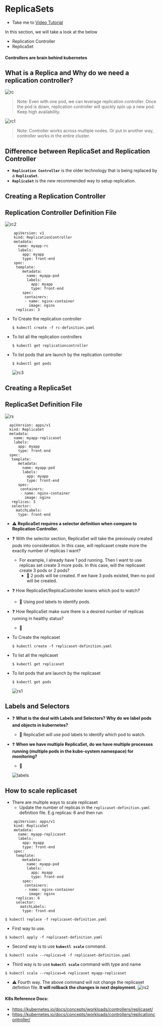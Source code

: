 # ReplicaSets
  - Take me to [Video Tutorial](https://kodekloud.com/topic/replicasets/)

In this section, we will take a look at the below
- Replication Controller
- ReplicaSet

#### Controllers are brain behind kubernetes

## What is a Replica and Why do we need a replication controller?

  ![rc](../../images/rc.PNG)

  > Note: Even with one pod, we can leverage replication controller. Once the pod is down, replication controller will quickly spin up a new pod. Keep high availability.

  ![rc1](../../images/rc1.PNG)

  > Note: Controller works across multiple nodes. Or put in another way, controller works in the entire cluster.

## Difference between ReplicaSet and Replication Controller
- **`Replication Controller`** is the older technology that is being replaced by a **`ReplicaSet`**.
- **`ReplicaSet`** is the new recommended way to setup replication.

## Creating a Replication Controller

## Replication Controller Definition File
  
   ![rc2](../../images/rc2.PNG)
  
```
    apiVersion: v1
    kind: ReplicationController
    metadata:
      name: myapp-rc
      labels:
        app: myapp
        type: front-end
    spec:
     template:
        metadata:
          name: myapp-pod
          labels:
            app: myapp
            type: front-end
        spec:
         containers:
         - name: nginx-container
           image: nginx
     replicas: 3
```
  - To Create the replication controller
    ```
    $ kubectl create -f rc-definition.yaml
    ```
  - To list all the replication controllers
    ```
    $ kubectl get replicationcontroller
    ```
  - To list pods that are launch by the replication controller
    ```
    $ kubectl get pods
    ```
    ![rc3](../../images/rc3.PNG)
    
## Creating a ReplicaSet
  
## ReplicaSet Definition File

  ![rs](../../images/rs.PNG)

```
  apiVersion: apps/v1
  kind: ReplicaSet
  metadata:
    name: myapp-replicaset
    labels:
      app: myapp
      type: front-end
  spec:
   template:
      metadata:
        name: myapp-pod
        labels:
          app: myapp
          type: front-end
      spec:
       containers:
       - name: nginx-container
         image: nginx
   replicas: 3
   selector:
     matchLabels:
      type: front-end
```
- :warning: **ReplicaSet requires a selector definition when compare to Replication Controller.**
- :question: With the selector section, ReplicaSet will take the previously created pods into consideration. In this case, will replicaset create more the exactly number of replicas I want? 
  - For example, I already have 1 pod running. Then I want to use replicas set create 3 more pods. In this case, will the replicaset create 3 pods or 2 pods?
    - :key: 2 pods will be created. If we have 3 pods existed, then no pod will be created.
- :question: How ReplicaSet/ReplicaController kowns which pod to watch?
  - :key: Using pod labels to identify pods.
- :question: How ReplicaSet make sure there is a desired number of replicas running in healthy status?
  - :key: 
   
- To Create the replicaset
  ```
  $ kubectl create -f replicaset-definition.yaml
  ```
- To list all the replicaset
  ```
  $ kubectl get replicaset
  ```
- To list pods that are launch by the replicaset
  ```
  $ kubectl get pods
  ```

  ![rs1](../../images/rs1.PNG)

## Labels and Selectors
- :question: **What is the deal with Labels and Selectors? Why do we label pods and objects in kubernetes?**
  - :key: ReplicaSet will use pod labels to identify which pod to watch. 
- :question: **When we have multiple ReplicaSet, do we have multiple processes running (multiple pods in the kube-system namespace) for monitoring?**
  - :key: 

  ![labels](../../images/labels.PNG)
  
## How to scale replicaset
- There are multiple ways to scale replicaset
  - Update the number of replicas in the `replicaset-definition.yaml` definition file. E.g replicas: 6 and then run 
```
    apiVersion: apps/v1
    kind: ReplicaSet
    metadata:
      name: myapp-replicaset
      labels:
        app: myapp
        type: front-end
    spec:
     template:
        metadata:
          name: myapp-pod
          labels:
            app: myapp
            type: front-end
        spec:
         containers:
         - name: nginx-container
           image: nginx
     replicas: 6
     selector:
       matchLabels:
        type: front-end
```

  ```
  $ kubectl replace -f replicaset-definition.yaml
  ```
  - First way to use.
  ```
  $ kubectl apply -f replicaset-definition.yaml
  ```
  - Second way is to use **`kubectl scale`** command.
  ```
  $ kubectl scale --replicas=6 -f replicaset-definition.yaml
  ```
  - Third way is to use **`kubectl scale`** command with type and name
  ```
  $ kubectl scale --replicas=6 replicaset myapp-replicaset
  ```
  - :warning: Fourth way. The above command will not change the replicaset defintion file. **It will rollback the changes in next deployment.**
  ![rs2](../../images/rs2.PNG)

#### K8s Reference Docs:
- https://kubernetes.io/docs/concepts/workloads/controllers/replicaset/
- https://kubernetes.io/docs/concepts/workloads/controllers/replicationcontroller/
